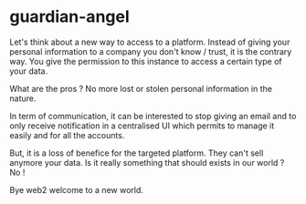 # guardian-angel

Let's think about a new way to access to a platform. Instead of giving your personal information to a company you don't know / trust, it is the contrary way. You give the permission to this instance to access a certain type of your data.

What are the pros ? No more lost or stolen personal information in the nature.

In term of communication, it can be interested to stop giving an email and to only receive notification in a centralised UI which permits to manage it easily and for all the accounts.

But, it is a loss of benefice for the targeted platform. They can't sell anymore your data. Is it really something that should exists in our world ? No !

Bye web2 welcome to a new world.
